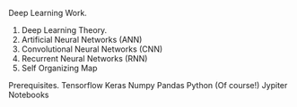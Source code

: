 Deep Learning Work. 

1. Deep Learning Theory. 
2. Artificial Neural Networks (ANN)
3. Convolutional Neural Networks (CNN)
4. Recurrent Neural Networks (RNN)
5. Self Organizing Map


Prerequisites. 
Tensorflow
Keras
Numpy 
Pandas
Python (Of course!)
Jypiter Notebooks
